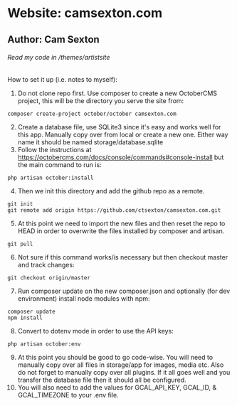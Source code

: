 # Website: camsexton.com
## Author: Cam Sexton
###### Read my code in /themes/artistsite

How to set it up (i.e. notes to myself):

1. Do not clone repo first. Use composer to create a new OctoberCMS project, this will be the directory you serve the site from:
```
composer create-project october/october camsexton.com
```
2. Create a database file, use SQLite3 since it's easy and works well for this app. Manually copy over from local or create a new one. Either way name it should be named storage/database.sqlite
3. Follow the instructions at https://octobercms.com/docs/console/commands#console-install but the main command to run is:
```
php artisan october:install
```
4. Then we init this directory and add the github repo as a remote.
```
git init
git remote add origin https://github.com/ctsexton/camsexton.com.git
```
5. At this point we need to import the new files and then reset the repo to HEAD in order to overwrite the files installed by composer and artisan.
```
git pull
```
6. Not sure if this command works/is necessary but then checkout master and track changes:
```
git checkout origin/master
```
7. Run composer update on the new composer.json and optionally (for dev environment) install node modules with npm:
```
composer update
npm install
```
8. Convert to dotenv mode in order to use the API keys:
```
php artisan october:env
```
9. At this point you should be good to go code-wise. You will need to manually copy over all files in storage/app for images, media etc. Also do not forget to manually copy over all plugins. If it all goes well and you transfer the database file then it should all be configured.
10. You will also need to add the values for GCAL_API_KEY, GCAL_ID, & GCAL_TIMEZONE to your .env file.
